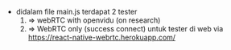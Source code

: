 - didalam file main.js terdapat 2 tester
  1. <Main /> => webRTC with openvidu  (on research)
  2. <Main2 /> => WebRTC only (success connect) untuk tester di web via https://react-native-webrtc.herokuapp.com/
